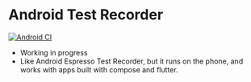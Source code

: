 # Android Test Recorder
[![Android CI](https://github.com/xuduo/Android-Test-Recorder/actions/workflows/android-ci.yaml/badge.svg)](https://github.com/xuduo/Android-Test-Recorder/actions/workflows/android-ci.yaml)

*   Working in progress
*   Like Android Espresso Test Recorder, but it runs on the phone, and works with apps built with compose and flutter.

